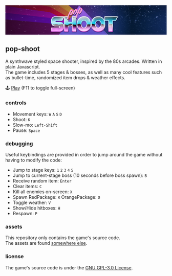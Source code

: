 <img src="https://github.com/kiweo/pop-shoot-assets/blob/main/banner.png" alt="banner">

## pop-shoot

A synthwave styled space shooter, inspired by the 80s arcades. Written in plain Javascript.  
The game includes 5 stages & bosses, as well as many cool features such as bullet-time,
randomized item drops & weather effects.

:joystick: [Play](https://kiweo.github.io/pop-shoot/) (F11 to toggle full-screen)

### controls

- Movement keys: `W` `A` `S` `D`
- Shoot: `K`
- Slow-mo: `Left-Shift`
- Pause: `Space`

### debugging

Useful keybindings are provided in order to jump around the game without having to modify the code:

- Jump to stage keys: `1` `2` `3` `4` `5`
- Jump to current-stage boss (10 seconds before boss spawn): `B`
- Receive random item: `Enter`
- Clear items: `C`
- Kill all enemies on-screen: `X`
- Spawn RedPackage: `R` OrangePackage: `O`
- Toggle weather: `V`
- Show/Hide hitboxes: `H`
- Respawn: `P`

### assets

This repository only contains the game's source code.  
The assets are found [somewhere else](https://github.com/kiweo/pop-shoot-assets).

### license

The game's source code is under the [GNU GPL-3.0 License](https://github.com/kiweo/pop-shoot/blob/main/LICENSE).
